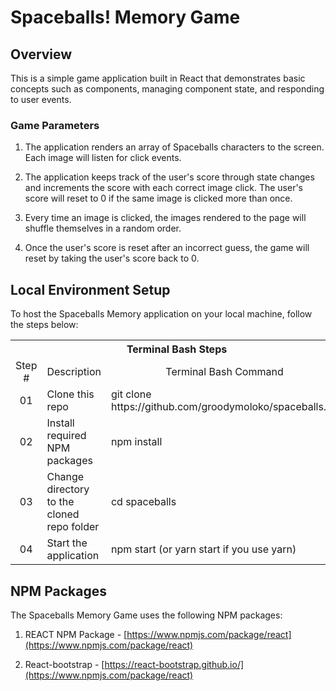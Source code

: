 # Spaceballs! Memory Game

## Overview

This is a simple game application built in React that demonstrates basic concepts such as components, managing component state, and responding to user events.

### Game Parameters

1. The application renders an array of Spaceballs characters to the screen. Each image will listen for click events.

2. The application keeps track of the user's score through state changes and increments the score with each correct image click. The user's score will reset to 0 if the same image is clicked more than once.

3. Every time an image is clicked, the images rendered to the page will shuffle themselves in a random order.

4. Once the user's score is reset after an incorrect guess, the game will reset by taking the user's score back to 0.

## Local Environment Setup
To host the Spaceballs Memory application on your local machine, follow the steps below:

<table>
  <tr>
    <th colspan="3">Terminal Bash Steps</th>
  </tr>
  <tr>
    <td align="center" style="width: 75px;">Step #</td>
    <td align="center" style="width: 330px;">Description</td>
    <td  align="center" >Terminal Bash Command</td>
  </tr>
  <tr>
    <td align="center">01</td>
    <td>Clone this repo</td>
    <td>git clone https://<i></i>github.com/groodymoloko/spaceballs.git</td>
  </tr>
  <tr>
    <td align="center">02</td>
    <td>Install required NPM packages</td>
    <td>npm install</td>
  </tr>
  <tr>
    <td align="center">03</td>
    <td>Change directory to the cloned repo folder</td>
    <td>cd spaceballs</td>
  </tr>
  <tr>
    <td align="center">04</td>
    <td>Start the application</td>
    <td>npm start (or yarn start if you use yarn)</td>
  </tr>
  </table>

## NPM Packages
The Spaceballs Memory Game uses the following NPM packages:

1. REACT NPM Package - [https://www.npmjs.com/package/react](https://www.npmjs.com/package/react)

2. React-bootstrap - [https://react-bootstrap.github.io/](https://www.npmjs.com/package/react)




